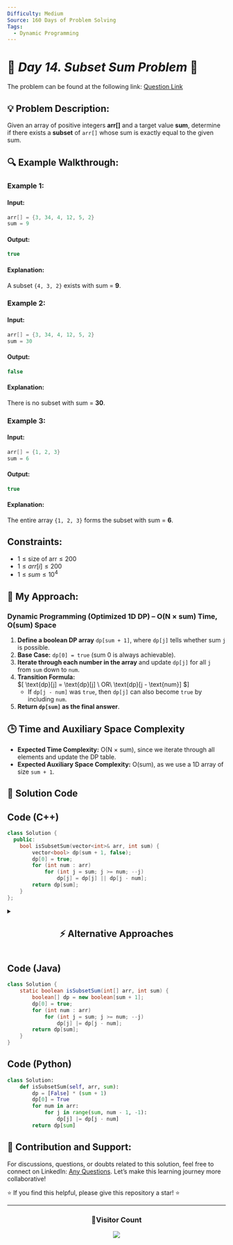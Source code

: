 ```yaml
---
Difficulty: Medium  
Source: 160 Days of Problem Solving  
Tags:
  - Dynamic Programming
---
```


# 🚀 _Day 14. Subset Sum Problem_ 🧠

The problem can be found at the following link: [Question Link](https://www.geeksforgeeks.org/batch/gfg-160-problems/track/dynamic-programming-gfg-160/problem/subset-sum-problem-1611555638)  


## 💡 **Problem Description:**

Given an array of positive integers **arr[]** and a target value **sum**, determine if there exists a **subset** of `arr[]` whose sum is exactly equal to the given sum.  


## 🔍 **Example Walkthrough:**

### **Example 1:**  

#### **Input:**  
```cpp
arr[] = {3, 34, 4, 12, 5, 2}  
sum = 9  
```

#### **Output:**  
```cpp
true
```

#### **Explanation:**  
A subset `{4, 3, 2}` exists with sum = **9**.


### **Example 2:**  

#### **Input:**  
```cpp
arr[] = {3, 34, 4, 12, 5, 2}  
sum = 30  
```

#### **Output:**  
```cpp
false
```

#### **Explanation:**  
There is no subset with sum = **30**.


### **Example 3:**  

#### **Input:**  
```cpp
arr[] = {1, 2, 3}  
sum = 6  
```

#### **Output:**  
```cpp
true
```

#### **Explanation:**  
The entire array `{1, 2, 3}` forms the subset with sum = **6**.


## **Constraints:**  
- $1 \leq \text{size of arr} \leq 200$  
- $1 \leq arr[i] \leq 200$  
- $1 \leq sum \leq 10^4$  


## 🎯 **My Approach:**

### **Dynamic Programming (Optimized 1D DP) – O(N × sum) Time, O(sum) Space**
1. **Define a boolean DP array** `dp[sum + 1]`, where `dp[j]` tells whether sum `j` is possible.  
2. **Base Case:** `dp[0] = true` (sum 0 is always achievable).  
3. **Iterate through each number in the array** and update `dp[j]` for all `j` from `sum` down to `num`.  
4. **Transition Formula:**  
   $\[
   \text{dp}[j] = \text{dp}[j] \ OR\ \text{dp}[j - \text{num}]
   $\]
   - If `dp[j - num]` was `true`, then `dp[j]` can also become `true` by including `num`.  
5. **Return `dp[sum]` as the final answer**.  


## 🕒 **Time and Auxiliary Space Complexity** 

- **Expected Time Complexity:** O(N × sum), since we iterate through all elements and update the DP table.  
- **Expected Auxiliary Space Complexity:** O(sum), as we use a 1D array of size `sum + 1`.  

## 📝 **Solution Code**

## **Code (C++)**  

```cpp
class Solution {
  public:
    bool isSubsetSum(vector<int>& arr, int sum) {
        vector<bool> dp(sum + 1, false);
        dp[0] = true;
        for (int num : arr)
            for (int j = sum; j >= num; --j)
                dp[j] = dp[j] || dp[j - num];
        return dp[sum];
    }
};
```

<details>
<summary><h2 align="center">⚡ Alternative Approaches</h2></summary>

## **2️⃣ Dynamic Programming (O(N×sum) Time, O(N×sum) Space) — 2D DP**  
### **Algorithm Steps:**  
1. Use a **2D DP table** where `dp[i][j]` represents whether it's possible to achieve sum `j` using the first `i` elements.  
2. **Base Case:**  
   - `dp[i][0] = true` for all `i` (sum `0` is always achievable).  
   - `dp[0][j] = false` for `j > 0` (no elements can't form non-zero sum).  
3. **Recurrence Relation:**  
   $\[
   \text{dp}[i][j] = \text{dp}[i-1][j] || \text{dp}[i-1][j - arr[i-1]]
   $\]
   - Exclude the element (`dp[i-1][j]`).  
   - Include the element (`dp[i-1][j - arr[i-1]]`).  

```cpp
class Solution {
  public:
    bool isSubsetSum(vector<int>& arr, int sum) {
        int n = arr.size();
        vector<vector<bool>> dp(n + 1, vector<bool>(sum + 1, false));
        for (int i = 0; i <= n; i++) dp[i][0] = true;
        for (int i = 1; i <= n; i++) {
            for (int j = 1; j <= sum; j++) {
                dp[i][j] = dp[i - 1][j];
                if (j >= arr[i - 1]) dp[i][j] |= dp[i - 1][j - arr[i - 1]];
            }
        }
        return dp[n][sum];
    }
};
```
✅ **Time Complexity:** `O(N × sum)`  
✅ **Space Complexity:** `O(N × sum)`  


## **3️⃣ Recursive + Memoization (O(N×sum) Time, O(N×sum) Space)**
### **Algorithm Steps:**  
1. Define a recursive function `solve(index, sum)`:
   - Base Case: If `sum == 0`, return `true`.
   - If `index < 0` or `sum < 0`, return `false`.
   - Memoize results to avoid recomputation.  
2. **Recurrence Relation:**  
   $\[
   \text{solve(index, sum)} = \text{solve(index - 1, sum)} \quad \text{OR} \quad \text{solve(index - 1, sum - arr[index])}
   \]$
   - Exclude the element.  
   - Include the element.  
4. **Use memoization (`dp[index][sum]`)** to avoid redundant calculations.  

```cpp
class Solution {
  public:
    vector<vector<int>> dp;
    bool solve(vector<int>& arr, int i, int sum) {
        if (sum == 0) return true;
        if (i < 0 || sum < 0) return false;
        if (dp[i][sum] != -1) return dp[i][sum];
        return dp[i][sum] = solve(arr, i - 1, sum) || solve(arr, i - 1, sum - arr[i]);
    }

    bool isSubsetSum(vector<int>& arr, int sum) {
        int n = arr.size();
        dp.assign(n, vector<int>(sum + 1, -1));
        return solve(arr, n - 1, sum);
    }
};
```
✅ **Time Complexity:** `O(N × sum)`  
✅ **Space Complexity:** `O(N × sum)`  


## **Comparison of Approaches**

| **Approach**                     | ⏱️ **Time Complexity** | 🗂️ **Space Complexity** | ✅ **Pros**                        | ⚠️ **Cons**                    |
|----------------------------------|------------------------|-------------------------|------------------------------------|--------------------------------|
| **1D Space Optimized DP**        | 🟡 `O(N × sum)`        | 🟢 `O(sum)`             | Most efficient space-wise         | Requires careful indexing       |
| **2D DP (Tabulation)**           | 🟡 `O(N × sum)`        | 🔴 `O(N × sum)`         | Easy to implement, intuitive      | High space usage              |
| **Recursive + Memoization**      | 🟡 `O(N × sum)`        | 🔴 `O(N × sum)`         | Natural recursion flow            | Stack overhead                 |

✅ **Best Choice?**
- **If optimizing space:** Use **1D DP (Space-Optimized)**.  
- **If space is not a concern:** Use **2D DP (Tabulation)** for easy understanding.  
- **For recursion lovers:** Use **Recursive + Memoization**.  

</details>  


## **Code (Java)**
```java
class Solution {
    static boolean isSubsetSum(int[] arr, int sum) {
        boolean[] dp = new boolean[sum + 1];
        dp[0] = true;
        for (int num : arr)
            for (int j = sum; j >= num; --j)
                dp[j] |= dp[j - num];
        return dp[sum];
    }
}
```


## **Code (Python)**
```python
class Solution:
    def isSubsetSum(self, arr, sum):
        dp = [False] * (sum + 1)
        dp[0] = True
        for num in arr:
            for j in range(sum, num - 1, -1):
                dp[j] |= dp[j - num]
        return dp[sum]
```



## 🎯 **Contribution and Support:**

For discussions, questions, or doubts related to this solution, feel free to connect on LinkedIn: [Any Questions](https://www.linkedin.com/in/het-patel-8b110525a/). Let’s make this learning journey more collaborative!

⭐ If you find this helpful, please give this repository a star! ⭐

---

<div align="center">
  <h3><b>📍Visitor Count</b></h3>
</div>

<p align="center">
  <img src="https://profile-counter.glitch.me/Hunterdii/count.svg" />
</p>
